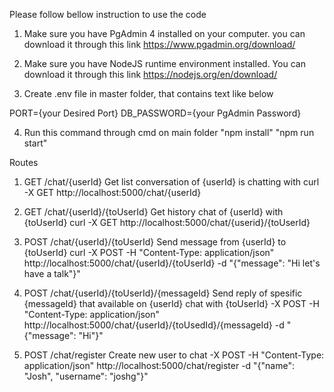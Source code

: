Please follow bellow instruction to use the code

1. Make sure you have PgAdmin 4 installed on your computer. you can download it through this link https://www.pgadmin.org/download/

2. Make sure you have NodeJS runtime environment installed. You can download it through this link https://nodejs.org/en/download/

3. Create .env file in master folder, that contains text like below

PORT={your Desired Port}
DB_PASSWORD={your PgAdmin Password}

4. Run this command through cmd on main folder
    "npm install"
    "npm run start"

Routes
1. GET /chat/{userId}
    Get list conversation of {userId} is chatting with
    curl -X GET http://localhost:5000/chat/{userId}

2. GET /chat/{userId}/{toUserId}
    Get history chat of {userId} with {toUserId}
    curl -X GET http://localhost:5000/chat/{userid}/{toUserId}

3. POST /chat/{userId}/{toUserId}
    Send message from {userId} to {toUserId}
    curl -X POST -H "Content-Type: application/json" http://localhost:5000/chat/{userId}/{toUserId} -d "{\"message\": \"Hi let's have a talk\"}"


4. POST /chat/{userId}/{toUserId}/{messageId}
    Send reply of spesific {messageId} that available on {userId} chat with {toUserId}
    -X POST -H "Content-Type: application/json" http://localhost:5000/chat/{userId}/{toUsedId}/{messageId} -d "{\"message\": \"Hi\"}"

5. POST /chat/register
    Create new user to chat
    -X POST -H "Content-Type: application/json" http://localhost:5000/chat/register -d "{\"name\": \"Josh\", \"username\": \"joshg\"}"